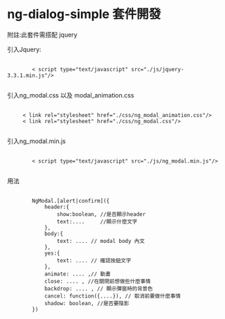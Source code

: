 # ng-dialog-simple 套件開發
附註:此套件需搭配 jquery 

<p>引入Jquery:</p>

<pre>
    <code>
        < script type="text/javascript" src="./js/jquery-3.3.1.min.js"/>
    </code>
</pre>

<p>引入ng_modal.css 以及 modal_animation.css</p>
<pre>
  <code>
     < link rel="stylesheet" href="./css/ng_modal_animation.css"/>
     < link rel="stylesheet" href="./css/ng_modal.css"/>
  </code>
</pre>

<p>引入ng_modal.min.js</p>
<pre>
    <code>
        < script type="text/javascript" src="./js/ng_modal.min.js"/>
    </code>
</pre>

<p>用法</p>
<pre>
    <code>
        NgModal.[alert|confirm]({
            header:{
                show:boolean, //是否顯示header
                text:....     //顯示什麼文字
            }, 
            body:{
                text: .... // modal body 內文
            },
            yes:{
                text: .... // 確認按鈕文字
            },
            animate: .... ,// 動畫
            close: .... , //在關閉前想做些什麼事情
            backdrop: .... , // 顯示彈窗時的背景色
            cancel: function({....}), // 取消前要做什麼事情
            shadow: boolean, //是否要陰影
        })
    </code>
</pre>
